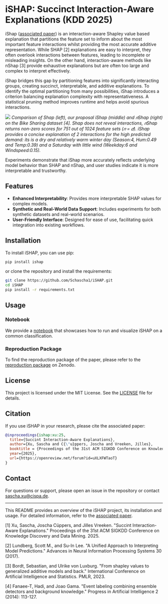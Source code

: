 # iSHAP: Succinct Interaction-Aware Explanations (KDD 2025)

iShap ([associated paper](https://eda.rg.cispa.io/prj/ishap/)) is an interaction-aware Shapley value based explanation that partitions the feature set to
inform about the most important feature interactions whilst providing the most accurate additive representation.
While SHAP [2] explanations are easy to interpret, they often overlook interactions between features, leading to incomplete or misleading insights. On the other hand, interaction-aware methods like nShap [3] provide exhaustive explanations but are often too large and complex to interpret effectively.

iShap bridges this gap by partitioning features into significantly interacting groups, creating succinct, interpretable, and additive explanations. To identify the optimal partitioning from many possibilities, iShap introduces a criterion balancing explanation complexity with representativeness. A statistical pruning method improves runtime and helps avoid spurious interactions.

![](assets/intro-fig.png)
*Comparison of Shap (left), our proposal iShap (middle) and 𝑛Shap (right) on the Bike Sharing dataset [4]. Shap
does not reveal interactions, 𝑛Shap returns non-zero scores for 751 out of 1024 feature sets (𝑛 = 𝑑). iShap provides a concise
explanation of 2 interactions for the high predicted demand: its is a dry and relatively warm winter day (Season:4, Hum:0.49
and Temp:0.39) and a Saturday with little wind (Weekday:6 and Windspeed:0.15).*

Experiments demonstrate that iShap more accurately reflects underlying model behavior than SHAP and nShap, and user studies indicate it is more interpretable and trustworthy.

## Features

- **Enhanced Interpretability**: Provides more interpretable SHAP values for complex models.
- **Synthetic and Real-World Data Support**: Includes experiments for both synthetic datasets and real-world scenarios.
- **User-Friendly Interface**: Designed for ease of use, facilitating quick integration into existing workflows.

## Installation

To install iSHAP, you can use pip:

```bash 
pip install ishap
``` 
or clone the repository and install the requirements:

```bash
git clone https://github.com/Schascha1/iSHAP.git
cd iSHAP
pip install -r requirements.txt
```

## Usage

### Notebook
We provide a [notebook](example.ipynb) that showcases how to run and visualize iSHAP on a common classification. 

### Reproduction Package

To find the reproduction package of the paper, please refer to the [reproduction package](https://github.com/Schascha1/iSHAP/releases/tag/zenodo) on Zenodo. 


## License

This project is licensed under the MIT License. See the [LICENSE](https://github.com/Schascha1/iSHAP/blob/main/LICENSE) file for details.

## Citation

If you use iSHAP in your research, please cite the associated paper:

```bibtex
@inproceedings{ishap:xu:25,
  title={Succint Interaction-Aware Explanations},
  author={Xu, Sascha and C{\"u}ppers, Joscha and Vreeken, Jilles},
  booktitle = {Proceedings of the 31st ACM SIGKDD Conference on Knowledge Discovery and Data Mining},
  year={2025},
  url={https://openreview.net/forum?id=uXLXFWTaoT}
}
```

## Contact

For questions or support, please open an issue in the repository or contact [sascha.xu@cispa.de](mailto:sascha.xu@cispa.de).

---

This README provides an overview of the iSHAP project, its installation and usage. For detailed information, refer to the [associated paper](https://eda.rg.cispa.io/prj/ishap/). 

[1] Xu, Sascha, Joscha Cüppers, and Jilles Vreeken. "Succint Interaction-Aware Explanations." Proceedings of the 31st ACM SIGKDD Conference on Knowledge Discovery and Data Mining. 2025.

[2] Lundberg, Scott M., and Su-In Lee. "A Unified Approach to Interpreting Model Predictions." Advances in Neural Information Processing Systems 30 (2017).

[3] Bordt, Sebastian, and Ulrike von Luxburg. "From shapley values to generalized additive models and back." International Conference on Artificial Intelligence and Statistics. PMLR, 2023.

[4] Fanaee-T, Hadi, and Joao Gama. "Event labeling combining ensemble detectors and background knowledge." Progress in Artificial Intelligence 2 (2014): 113-127.